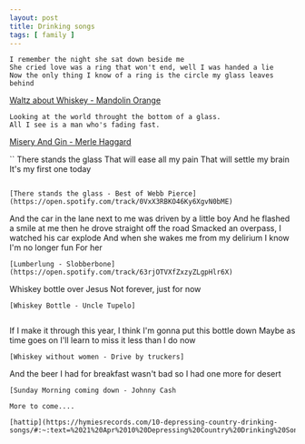 ```yaml
---
layout: post
title: Drinking songs
tags: [ family ]
---
```


```
I remember the night she sat down beside me
She cried love was a ring that won't end, well I was handed a lie
Now the only thing I know of a ring is the circle my glass leaves behind
```

[Waltz about Whiskey - Mandolin Orange](https://open.spotify.com/track/0yKofKiiFvtcFuORjD5gyi?si=j21PknO5TtOLBjSE82PEcg)

```
Looking at the world throught the bottom of a glass. 
All I see is a man who's fading fast.
```

[Misery And Gin - Merle Haggard](https://open.spotify.com/track/0v65kqA60tS23LctTWO5B0?si=0GXdJ07CRP6DrubeH1V3tQ)

``
There stands the glass
That will ease all my pain
That will settle my brain
It's my first one today
```

[There stands the glass - Best of Webb Pierce](https://open.spotify.com/track/0VxX3RBKO46Ky6XgvN0bME)

```
And the car in the lane next to me was driven by a little boy
And he flashed a smile at me then he drove straight off the road
Smacked an overpass, I watched his car explode
And when she wakes me from my delirium
I know I'm no longer fun
For her
```
[Lumberlung - Slobberbone](https://open.spotify.com/track/63rjOTVXfZxzyZLgpHlr6X)

```
Whiskey bottle over Jesus
Not forever, just for now
```
[Whiskey Bottle - Uncle Tupelo]


```
If I make it through this year, I think I'm gonna put this bottle down
Maybe as time goes on I'll learn to miss it less than I do now
```
[Whiskey without women - Drive by truckers]

```
And the beer I had for breakfast 
wasn't bad so I had one more for desert
```
[Sunday Morning coming down - Johnny Cash

More to come....

[hattip](https://hymiesrecords.com/10-depressing-country-drinking-songs/#:~:text=%2021%20Apr%2010%20Depressing%20Country%20Drinking%20Songs,Accent...%204%2006%20whiskey%20bottle.%20%20More%20)

